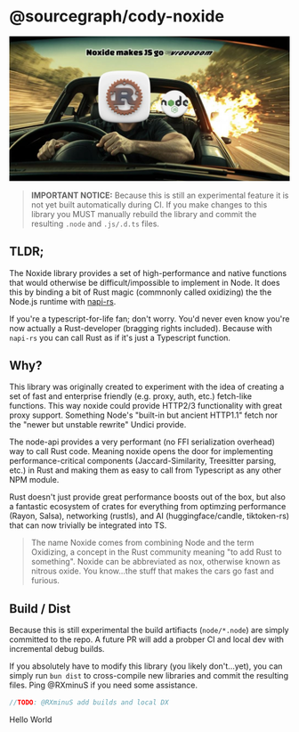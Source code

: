 # @sourcegraph/cody-noxide

![Noxide Cover](docs/cover.jpg)

> **IMPORTANT NOTICE:** Because this is still an experimental feature it is not yet built
> automatically during CI. If you make changes to this library you MUST manually
> rebuild the library and commit the resulting `.node` and `.js/.d.ts` files.

## TLDR;

The Noxide library provides a set of high-performance and native
functions that would otherwise be difficult/impossible to implement in Node. It does this by binding a bit of Rust magic
(commnonly called oxidizing) the the Node.js runtime with
[napi-rs](https://napi.rs/). 

If you're a typescript-for-life fan; don't worry. You'd never even know you're now actually a Rust-developer (bragging rights included).
Because with `napi-rs` you can call Rust as if it's just a Typescript function.

## Why?

This library was originally created to experiment with the idea of creating a
set of fast and enterprise friendly (e.g. proxy, auth, etc.) fetch-like
functions. This way noxide could provide HTTP2/3 functionality with great proxy
support. Something Node's "built-in but ancient HTTP1.1" fetch nor the "newer
but unstable rewrite" Undici provide.

The node-api provides a very performant (no FFI serialization overhead) way to
call Rust code. Meaning noxide opens the door for implementing
performance-critical components (Jaccard-Similarity, Treesitter parsing, etc.)
in Rust and making them as easy to call from Typescript as any other NPM module. 

Rust doesn't just provide great performance boosts out of the box, but also a
fantastic ecosystem of crates for everything from optimzing performance (Rayon,
Salsa), networking (rustls), and AI (huggingface/candle, tiktoken-rs) that can
now trivially be integrated into TS.

>The name Noxide comes from combining Node and the term Oxidizing, a concept in
>the Rust community meaning "to add Rust to something". Noxide can be
>abbreviated as nox, otherwise known as nitrous oxide. You know...the stuff that
>makes the cars go fast and furious.

## Build / Dist

Because this is still experimental the build artifiacts (`node/*.node`) are simply committed to the repo. A future PR will add a probper CI and local dev with incremental debug builds.  

If you absolutely have to  modify this library (you likely don't...yet), you can simply run `bun dist` to cross-compile new libraries and commit the resulting files. Ping @RXminuS if you need some assistance.

```js
//TODO: @RXminuS add builds and local DX
```
Hello World
